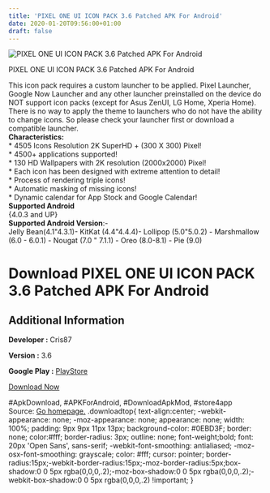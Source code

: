 ```yaml
---
title: 'PIXEL ONE UI ICON PACK 3.6 Patched APK For Android'
date: 2020-01-20T09:56:00+01:00
draft: false
---
```


![PIXEL ONE UI ICON PACK 3.6 Patched APK For Android](https://i0.wp.com/apkhome.net/wp-content/uploads/2020/01/PIXEL-ONE-UI-ICON-PACK-3.6-Patched.png "PIXEL ONE UI ICON PACK 3.6 Patched APK For Android")

  

PIXEL ONE UI ICON PACK 3.6 Patched APK For Android

This icon pack requires a custom launcher to be applied. Pixel Launcher, Google Now Launcher and any other launcher preinstalled on the device do NOT support icon packs (except for Asus ZenUI, LG Home, Xperia Home). There is no way to apply the theme to launchers who do not have the ability to change icons. So please check your launcher first or download a compatible launcher.  
**Characteristics:**  
\* 4505 Icons Resolution 2K SuperHD + (300 X 300) Pixel!  
\* 4500+ applications supported!  
\* 130 HD Wallpapers with 2K resolution (2000x2000) Pixel!  
\* Each icon has been designed with extreme attention to detail!  
\* Process of rendering triple icons!  
\* Automatic masking of missing icons!  
\* Dynamic calendar for App Stock and Google Calendar!  
**Supported Android**  
{4.0.3 and UP}  
**Supported Android Version**:-  
Jelly Bean(4.1"4.3.1)- KitKat (4.4"4.4.4)- Lollipop (5.0"5.0.2) - Marshmallow (6.0 - 6.0.1) - Nougat (7.0 " 7.1.1) - Oreo (8.0-8.1) - Pie (9.0)

Download PIXEL ONE UI ICON PACK 3.6 Patched APK For Android
===========================================================

Additional Information
----------------------

**Developer :** Cris87

**Version :** 3.6

**Google Play :** [PlayStore](https://play.google.com/store/apps/details?id=com.cris87.pixel_one)

  

[Download Now](https://store4app.co/post/pixel-one-ui-icon-pack-3-6-patched-apk-for-android_1579507261)

  
#ApkDownload, #APKForAndroid, #DownloadApkMod, #store4app  
Source: [Go homepage.](https://store4app.co/post/pixel-one-ui-icon-pack-3-6-patched-apk-for-android_1579507261) .downloadtop{ text-align:center; -webkit-appearance: none; -moz-appearance: none; appearance: none; width: 100%; padding: 9px 9px 11px 13px; background-color: #0EBD3F; border: none; color:#fff; border-radius: 3px; outline: none; font-weight;bold; font: 20px 'Open Sans', sans-serif; -webkit-font-smoothing: antialiased; -moz-osx-font-smoothing: grayscale; color: #fff; cursor: pointer; border-radius:15px;-webkit-border-radius:15px;-moz-border-radius:5px;box-shadow:0 0 5px rgba(0,0,0,.2);-moz-box-shadow:0 0 5px rgba(0,0,0,.2);-webkit-box-shadow:0 0 5px rgba(0,0,0,.2) !important; }